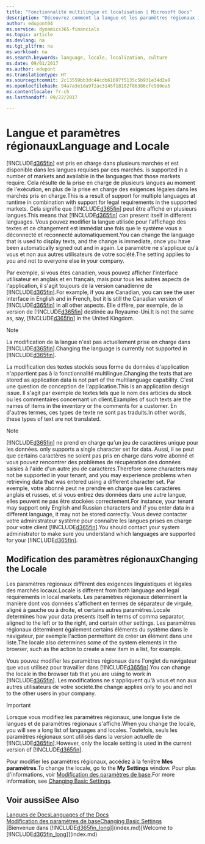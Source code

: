 ```yaml
---
title: "Fonctionnalité multilingue et localisation | Microsoft Docs"
description: "Découvrez comment la langue et les paramètres régionaux influencent votre expérience dans Dynamics 365."
author: edupont04
ms.service: dynamics365-financials
ms.topic: article
ms.devlang: na
ms.tgt_pltfrm: na
ms.workload: na
ms.search.keywords: language, locale, localization, culture
ms.date: 09/01/2017
ms.author: edupont
ms.translationtype: HT
ms.sourcegitcommit: 2c13559bb3dc44cdb61697f5135c5b931e34d2a8
ms.openlocfilehash: 94a7a3e1da9f2ac3145f18102f86386cfc980ea5
ms.contentlocale: fr-ch
ms.lasthandoff: 09/22/2017

---
```

# <a name="language-and-locale"></a><span data-ttu-id="c5663-103">Langue et paramètres régionaux</span><span class="sxs-lookup"><span data-stu-id="c5663-103">Language and Locale</span></span>
[!INCLUDE[d365fin](includes/d365fin_md.md)]<span data-ttu-id="c5663-104"> est pris en charge dans plusieurs marchés et est disponible dans les langues requises par ces marchés.</span><span class="sxs-lookup"><span data-stu-id="c5663-104"> is supported in a number of markets and available in the languages that those markets require.</span></span> <span data-ttu-id="c5663-105">Cela résulte de la prise en charge de plusieurs langues au moment de l'exécution, en plus de la prise en charge des exigences légales dans les marchés pris en charge.</span><span class="sxs-lookup"><span data-stu-id="c5663-105">This is a result of support for multiple languages at runtime in combination with support for legal requirements in the supported markets.</span></span> <span data-ttu-id="c5663-106">Cela signifie que [!INCLUDE[d365fin](includes/d365fin_md.md)] peut être affiché en plusieurs langues.</span><span class="sxs-lookup"><span data-stu-id="c5663-106">This means that [!INCLUDE[d365fin](includes/d365fin_md.md)] can present itself in different languages.</span></span> <span data-ttu-id="c5663-107">Vous pouvez modifier la langue utilisée pour l'affichage des textes et ce changement est immédiat une fois que le système vous a déconnecté et reconnecté automatiquement.</span><span class="sxs-lookup"><span data-stu-id="c5663-107">You can change the language that is used to display texts, and the change is immediate, once you have been automatically signed out and in again.</span></span> <span data-ttu-id="c5663-108">Le paramètre ne s'applique qu'à vous et non aux autres utilisateurs de votre société.</span><span class="sxs-lookup"><span data-stu-id="c5663-108">The setting applies to you and not to everyone else in your company.</span></span>  

<span data-ttu-id="c5663-109">Par exemple, si vous êtes canadien, vous pouvez afficher l'interface utilisateur en anglais et en français, mais pour tous les autres aspects de l'application, il s'agit toujours de la version canadienne de [!INCLUDE[d365fin](includes/d365fin_md.md)].</span><span class="sxs-lookup"><span data-stu-id="c5663-109">For example, if you are Canadian, you can see the user interface in English and in French, but it is still the Canadian version of [!INCLUDE[d365fin](includes/d365fin_md.md)] in all other aspects.</span></span> <span data-ttu-id="c5663-110">Elle diffère, par exemple, de la version de [!INCLUDE[d365fin](includes/d365fin_md.md)] destinée au Royaume-Uni.</span><span class="sxs-lookup"><span data-stu-id="c5663-110">It is not the same as, say, [!INCLUDE[d365fin](includes/d365fin_md.md)] in the United Kingdom.</span></span>  

> [!NOTE]  
>  <span data-ttu-id="c5663-111">La modification de la langue n'est pas actuellement prise en charge dans [!INCLUDE[d365fin](includes/d365fin_md.md)].</span><span class="sxs-lookup"><span data-stu-id="c5663-111">Changing the language is currently not supported in [!INCLUDE[d365fin](includes/d365fin_md.md)].</span></span>

<span data-ttu-id="c5663-112">La modification des textes stockés sous forme de données d'application n'appartient pas à la fonctionnalité multilingue.</span><span class="sxs-lookup"><span data-stu-id="c5663-112">Changing the texts that are stored as application data is not part of the multilanguage capability.</span></span> <span data-ttu-id="c5663-113">C'est une question de conception de l'application.</span><span class="sxs-lookup"><span data-stu-id="c5663-113">This is an application design issue.</span></span> <span data-ttu-id="c5663-114">Il s'agit par exemple de textes tels que le nom des articles du stock ou les commentaires concernant un client.</span><span class="sxs-lookup"><span data-stu-id="c5663-114">Examples of such texts are the names of items in the inventory or the comments for a customer.</span></span> <span data-ttu-id="c5663-115">En d'autres termes, ces types de texte ne sont pas traduits.</span><span class="sxs-lookup"><span data-stu-id="c5663-115">In other words, these types of text are not translated.</span></span>  

> [!NOTE]  
>  [!INCLUDE[d365fin](includes/d365fin_md.md)]<span data-ttu-id="c5663-116"> ne prend en charge qu'un jeu de caractères unique pour les données.</span><span class="sxs-lookup"><span data-stu-id="c5663-116"> only supports a single character set for data.</span></span> <span data-ttu-id="c5663-117">Aussi, il se peut que certains caractères ne soient pas pris en charge dans votre abonné et vous pouvez rencontrer des problèmes de récupération des données saisies à l'aide d'un autre jeu de caractères.</span><span class="sxs-lookup"><span data-stu-id="c5663-117">Therefore some characters may not be supported in your tenant, and you may experience problems when retrieving data that was entered using a different character set.</span></span> <span data-ttu-id="c5663-118">Par exemple, votre abonné peut ne prendre en charge que les caractères anglais et russes, et si vous entrez des données dans une autre langue, elles peuvent ne pas être stockées correctement.</span><span class="sxs-lookup"><span data-stu-id="c5663-118">For instance, your tenant may support only English and Russian characters and if you enter data in a different language, it may not be stored correctly.</span></span> <span data-ttu-id="c5663-119">Vous devez contacter votre administrateur système pour connaître les langues prises en charge pour votre client [!INCLUDE[d365fin](includes/d365fin_md.md)].</span><span class="sxs-lookup"><span data-stu-id="c5663-119">You should contact your system administrator to make sure you understand which languages are supported for your [!INCLUDE[d365fin](includes/d365fin_md.md)].</span></span>  

## <a name="changing-the-locale"></a><span data-ttu-id="c5663-120">Modification des paramètres régionaux</span><span class="sxs-lookup"><span data-stu-id="c5663-120">Changing the Locale</span></span>
<span data-ttu-id="c5663-121">Les paramètres régionaux diffèrent des exigences linguistiques et légales des marchés locaux.</span><span class="sxs-lookup"><span data-stu-id="c5663-121">Locale is different from both language and legal requirements in local markets.</span></span> <span data-ttu-id="c5663-122">Les paramètres régionaux déterminent la manière dont vos données s'affichent en termes de séparateur de virgule, aligné à gauche ou à droite, et certains autres paramètres.</span><span class="sxs-lookup"><span data-stu-id="c5663-122">Locale determines how your data presents itself in terms of comma separator, aligned to the left or to the right, and certain other settings.</span></span> <span data-ttu-id="c5663-123">Les paramètres régionaux déterminent également certains éléments du système dans le navigateur, par exemple l'action permettant de créer un élément dans une liste.</span><span class="sxs-lookup"><span data-stu-id="c5663-123">The locale also determines some of the system elements in the browser, such as the action to create a new item in a list, for example.</span></span>  

<span data-ttu-id="c5663-124">Vous pouvez modifier les paramètres régionaux dans l'onglet du navigateur que vous utilisez pour travailler dans [!INCLUDE[d365fin](includes/d365fin_md.md)].</span><span class="sxs-lookup"><span data-stu-id="c5663-124">You can change the locale in the browser tab that you are using to work in [!INCLUDE[d365fin](includes/d365fin_md.md)].</span></span> <span data-ttu-id="c5663-125">Les modifications ne s'appliquent qu'à vous et non aux autres utilisateurs de votre société.</span><span class="sxs-lookup"><span data-stu-id="c5663-125">the change applies only to you and not to the other users in your company.</span></span>  

> [!IMPORTANT]  
>  <span data-ttu-id="c5663-126">Lorsque vous modifiez les paramètres régionaux, une longue liste de langues et de paramètres régionaux s'affiche.</span><span class="sxs-lookup"><span data-stu-id="c5663-126">When you change the locale, you will see a long list of languages and locales.</span></span> <span data-ttu-id="c5663-127">Toutefois, seuls les paramètres régionaux sont utilisés dans la version actuelle de [!INCLUDE[d365fin](includes/d365fin_md.md)].</span><span class="sxs-lookup"><span data-stu-id="c5663-127">However, only the locale setting is used in the current version of [!INCLUDE[d365fin](includes/d365fin_md.md)].</span></span>  

<span data-ttu-id="c5663-128">Pour modifier les paramètres régionaux, accédez à la fenêtre **Mes paramètres**.</span><span class="sxs-lookup"><span data-stu-id="c5663-128">To change the locale, go to the **My Settings** window.</span></span> <span data-ttu-id="c5663-129">Pour plus d'informations, voir [Modification des paramètres de base](ui-change-basic-settings.md).</span><span class="sxs-lookup"><span data-stu-id="c5663-129">For more information, see [Changing Basic Settings](ui-change-basic-settings.md).</span></span>  

## <a name="see-also"></a><span data-ttu-id="c5663-130">Voir aussi</span><span class="sxs-lookup"><span data-stu-id="c5663-130">See Also</span></span>  
[<span data-ttu-id="c5663-131">Langues de Docs</span><span class="sxs-lookup"><span data-stu-id="c5663-131">Languages of the Docs</span></span>](about-languages.md)  
[<span data-ttu-id="c5663-132">Modification des paramètres de base</span><span class="sxs-lookup"><span data-stu-id="c5663-132">Changing Basic Settings</span></span>](ui-change-basic-settings.md)  
<span data-ttu-id="c5663-133">[Bienvenue dans [!INCLUDE[d365fin_long](includes/d365fin_long_md.md)]](index.md)</span><span class="sxs-lookup"><span data-stu-id="c5663-133">[Welcome to [!INCLUDE[d365fin_long](includes/d365fin_long_md.md)]](index.md)</span></span>  

